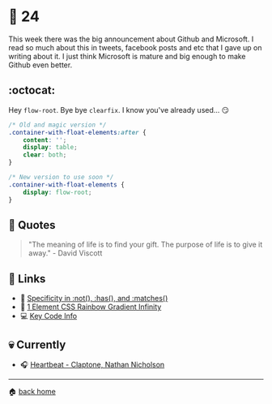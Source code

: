 # :pushpin: 24

This week there was the big announcement about Github and Microsoft. I read so much about this in tweets, facebook posts and etc that I gave up on writing about it. I just think Microsoft is mature and big enough to make Github even better. 

## :octocat:

Hey `flow-root`. Bye bye `clearfix`. I know you've already used... :smirk:

```css
/* Old and magic version */
.container-with-float-elements:after {
	content: '';
	display: table;
	clear: both;
}

/* New version to use soon */
.container-with-float-elements {
	display: flow-root;
}
```

## :speech_balloon: Quotes

> "The meaning of life is to find your gift. The purpose of life is to give it away." - David Viscott

## :link: Links

* :pencil: [Specificity in :not(), :has(), and :matches()](https://meyerweb.com/eric/thoughts/2018/06/05/specificity-in-not-has-and-matches/)
* :pencil: [1 Element CSS Rainbow Gradient Infinity](https://css-tricks.com/1-element-css-rainbow-gradient-infinity/)
* :computer: [Key Code Info](http://keycode.info/)
 
## :skull: Currently

* :headphones: [Heartbeat - Claptone, Nathan Nicholson](https://open.spotify.com/track/0LEJw1t60xUxevqvqySYFC?si=sYRFfHMuSwGoKpSCYXCrAA)

---

:house: [back home](../../../..#home)
